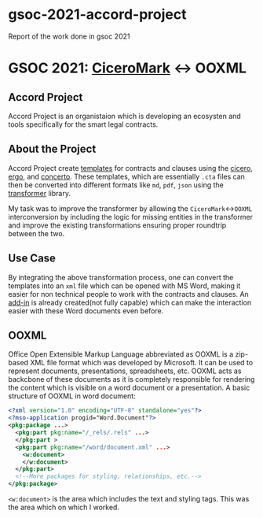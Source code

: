 # gsoc-2021-accord-project
Report of the work done in gsoc 2021

# GSOC 2021: [CiceroMark](https://docs.accordproject.org/docs/markup-cicero) <-> OOXML

## Accord Project
Accord Project is an organistaion which is developing an ecosysten and tools specifically for the smart legal contracts.

## About the Project
Accord Project create [templates](https://templates.accordproject.org/) for contracts and clauses using the [cicero](https://docs.accordproject.org/docs/started-installation.html), [ergo](https://docs.accordproject.org/docs/logic-ergo.html), and [concerto](https://docs.accordproject.org/docs/model-concerto.html). These templates, which are essentially `.cta` files can then be converted into different formats like `md`, `pdf`, `json` using the [transformer](https://github.com/accordproject/markdown-transform) library.

My task was to improve the transformer by allowing the `CiceroMark`<->`OOXML` interconversion by including the logic for missing entities in the transformer and improve the existing transformations ensuring proper roundtrip between the two.

## Use Case
By integrating the above transformation process, one can convert the templates into an `xml` file which can be opened with MS Word, making it easier for non technical people to work with the contracts and clauses. An [add-in](https://github.com/accordproject/cicero-word-add-in) is already created(not fully capable) which can make the interaction easier with these Word documents even before.

## OOXML
Office Open Extensible Markup Language abbreviated as OOXML is a zip-based XML file format which was developed by Microsoft. It can be used to represent documents, presentations, spreadsheets, etc. 
OOXML acts as backcbone of these documents as it is completely responsible for rendering the content which is visible on a word document or a presentation. 
A basic structure of OOXML in word document:
```xml
<?xml version="1.0" encoding="UTF-8" standalone="yes"?>
<?mso-application progid="Word.Document"?>
<pkg:package ...>
  <pkg:part pkg:name="/_rels/.rels" ...>
  </pkg:part >
  <pkg:part pkg:name="/word/document.xml" ...>
    <w:document>
    </w:document>
  </pkg:part>
  <!--More packages for styling, relationships, etc.-->
</pkg:package>
```

`<w:document>` is the area which includes the text and styling tags. This was the area which on which I worked.

